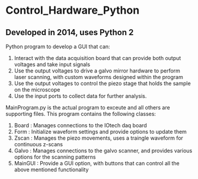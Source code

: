 # Control_Hardware_Python 
## Developed in 2014, uses Python 2

Python program to develop a GUI that can:
1. Interact with the data acquisition board that can provide both output voltages and take input signals
2. Use the output voltages to drive a galvo mirror hardware to perform laser scanning, with custom waveforms designed within the program
3. Use the output voltages to control the piezo stage that holds the sample on the microscope
4. Use the input ports to collect data for further analysis.

MainProgram.py is the actual program to exceute and all others are supporting files. This program contains the following classes:
1. Board : Manages connections to the IOtech daq board 
2. Form : Initialize waveform settings and provide options to update them
3. Zscan : Manages the piezo movements, uses a traingle waveform for continuous z-scans
4. Galvo : Manages connections to the galvo scanner, and provides various options for the scanning patterns
5. MainGUI : Provide a GUI option, with buttons that can control all the above mentioned functionality
